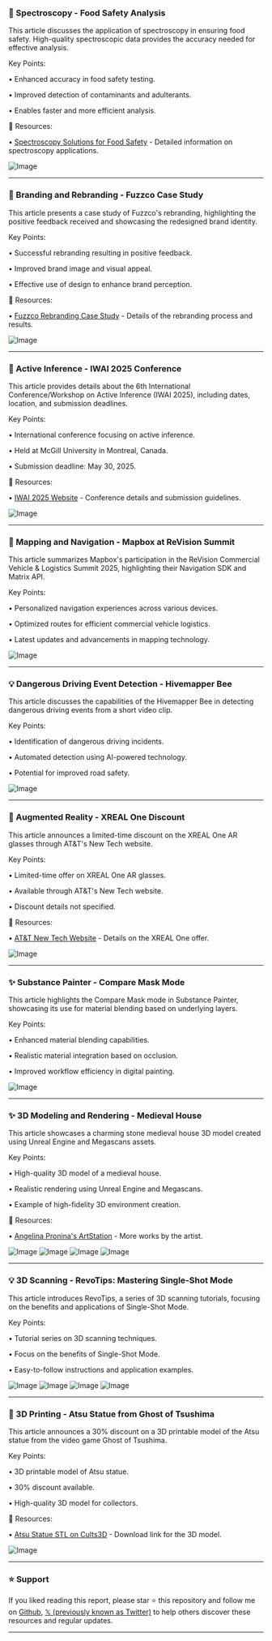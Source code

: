### 🤖 Spectroscopy - Food Safety Analysis

This article discusses the application of spectroscopy in ensuring food safety.  High-quality spectroscopic data provides the accuracy needed for effective analysis.


Key Points:

• Enhanced accuracy in food safety testing.


• Improved detection of contaminants and adulterants.


• Enables faster and more efficient analysis.


🔗 Resources:

• [Spectroscopy Solutions for Food Safety](https://ow.ly/q1eE50UZpJv) - Detailed information on spectroscopy applications.

![Image](https://pbs.twimg.com/media/GkzX7q9W4AER1K1?format=jpg&name=small)


---

### 🚀 Branding and Rebranding - Fuzzco Case Study

This article presents a case study of Fuzzco's rebranding, highlighting the positive feedback received and showcasing the redesigned brand identity.


Key Points:

• Successful rebranding resulting in positive feedback.


• Improved brand image and visual appeal.


• Effective use of design to enhance brand perception.


🔗 Resources:

• [Fuzzco Rebranding Case Study](https://hubs.ly/Q038k1710) - Details of the rebranding process and results.

![Image](https://pbs.twimg.com/media/GkzX2QlXoAA_kG1?format=jpg&name=small)


---

### 🤖 Active Inference - IWAI 2025 Conference

This article provides details about the 6th International Conference/Workshop on Active Inference (IWAI 2025), including dates, location, and submission deadlines.


Key Points:

• International conference focusing on active inference.


• Held at McGill University in Montreal, Canada.


• Submission deadline: May 30, 2025.


🔗 Resources:

• [IWAI 2025 Website](https://iwaiworkshop.github.io) - Conference details and submission guidelines.

![Image](https://pbs.twimg.com/media/GkzMIEIXYAAJL8C?format=png&name=small)


---

### 🚀 Mapping and Navigation - Mapbox at ReVision Summit

This article summarizes Mapbox's participation in the ReVision Commercial Vehicle & Logistics Summit 2025, highlighting their Navigation SDK and Matrix API.


Key Points:

• Personalized navigation experiences across various devices.


• Optimized routes for efficient commercial vehicle logistics.


• Latest updates and advancements in mapping technology.


![Image](https://pbs.twimg.com/media/GkuwTNlXwAEpNv2?format=jpg&name=small)


---

### 💡 Dangerous Driving Event Detection - Hivemapper Bee

This article discusses the capabilities of the Hivemapper Bee in detecting dangerous driving events from a short video clip.


Key Points:

• Identification of dangerous driving incidents.


• Automated detection using AI-powered technology.


• Potential for improved road safety.



![Image](https://pbs.twimg.com/ext_tw_video_thumb/1894879851804254208/pu/img/ID7Aw3D5z8pUstaa.jpg)


---

### 🚀 Augmented Reality - XREAL One Discount

This article announces a limited-time discount on the XREAL One AR glasses through AT&T's New Tech website.


Key Points:

• Limited-time offer on XREAL One AR glasses.


• Available through AT&T's New Tech website.


• Discount details not specified.



🔗 Resources:

• [AT&T New Tech Website](http://newtech.att.com) -  Details on the XREAL One offer.

![Image](https://pbs.twimg.com/ext_tw_video_thumb/1894877182146793472/pu/img/52HDqUjtmsrvsiLM.jpg)


---

### ✨ Substance Painter - Compare Mask Mode

This article highlights the Compare Mask mode in Substance Painter, showcasing its use for material blending based on underlying layers.


Key Points:

• Enhanced material blending capabilities.


• Realistic material integration based on occlusion.


• Improved workflow efficiency in digital painting.


![Image](https://pbs.twimg.com/ext_tw_video_thumb/1894869836401967104/pu/img/8MjqqgIKcIt31Mjg.jpg)


---

### ✨ 3D Modeling and Rendering - Medieval House

This article showcases a charming stone medieval house 3D model created using Unreal Engine and Megascans assets.


Key Points:

• High-quality 3D model of a medieval house.


• Realistic rendering using Unreal Engine and Megascans.


• Example of high-fidelity 3D environment creation.


🔗 Resources:

• [Angelina Pronina's ArtStation](http://artstation.com/artwork/L4mWxk) - More works by the artist.

![Image](https://pbs.twimg.com/media/GkuUHDhWAAEtZLZ?format=jpg&name=small)
![Image](https://pbs.twimg.com/media/GkuUIRpW8AApqjr?format=jpg&name=small)
![Image](https://pbs.twimg.com/media/GkuUJfzXwAAoMn4?format=jpg&name=small)
![Image](https://pbs.twimg.com/media/GkuUKt_WAAAZvGO?format=jpg&name=small)


---

### 💡 3D Scanning - RevoTips: Mastering Single-Shot Mode

This article introduces RevoTips, a series of 3D scanning tutorials, focusing on the benefits and applications of Single-Shot Mode.


Key Points:

• Tutorial series on 3D scanning techniques.


• Focus on the benefits of Single-Shot Mode.


• Easy-to-follow instructions and application examples.



![Image](https://pbs.twimg.com/media/GkuRmLYWcAAzGve?format=jpg&name=small)
![Image](https://pbs.twimg.com/media/GkuRnZSWYAAWw0q?format=jpg&name=small)
![Image](https://pbs.twimg.com/media/GkuRoncWsAE_1k_?format=jpg&name=small)
![Image](https://pbs.twimg.com/media/GkuRp1kXIAAAXiO?format=jpg&name=small)


---

### 🚀 3D Printing - Atsu Statue from Ghost of Tsushima

This article announces a 30% discount on a 3D printable model of the Atsu statue from the video game Ghost of Tsushima.


Key Points:

• 3D printable model of Atsu statue.


• 30% discount available.


• High-quality 3D model for collectors.


🔗 Resources:

• [Atsu Statue STL on Cults3D](https://cults3d.com/en/3d-model/game/ghost-of-yotei-atsu-statue) - Download link for the 3D model.

![Image](https://pbs.twimg.com/amplify_video_thumb/1894744180049457152/img/5EiMlJGcuLu0Mi9M.jpg)


---

### ⭐️ Support

If you liked reading this report, please star ⭐️ this repository and follow me on [Github](https://github.com/Drix10), [𝕏 (previously known as Twitter)](https://x.com/DRIX_10_) to help others discover these resources and regular updates.

---
